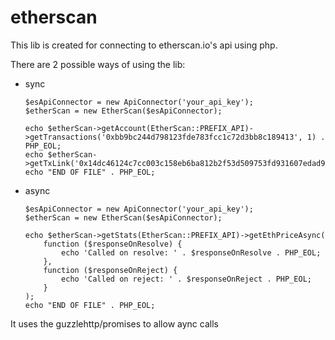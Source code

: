 # etherscan

<p>This lib is created for connecting to etherscan.io's api using php.</p>
<p>There are 2 possible ways of using the lib:
<ul>
<li>sync

```
$esApiConnector = new ApiConnector('your_api_key');
$etherScan = new EtherScan($esApiConnector);

echo $etherScan->getAccount(EtherScan::PREFIX_API)->getTransactions('0xbb9bc244d798123fde783fcc1c72d3bb8c189413', 1) . PHP_EOL;
echo $etherScan->getTxLink('0x14dc46124c7cc003c158eb6ba812b2f53d509753fd931607edad957504d19bd3');
echo "END OF FILE" . PHP_EOL;
```

</li>
<li>async

```
$esApiConnector = new ApiConnector('your_api_key');
$etherScan = new EtherScan($esApiConnector);

echo $etherScan->getStats(EtherScan::PREFIX_API)->getEthPriceAsync(
    function ($responseOnResolve) {
        echo 'Called on resolve: ' . $responseOnResolve . PHP_EOL;
    },
    function ($responseOnReject) {
        echo 'Called on reject: ' . $responseOnReject . PHP_EOL;
    }
);
echo "END OF FILE" . PHP_EOL;
```

</li>
</ul>

<p>It uses the guzzlehttp/promises to allow aync calls</p>
</p>
